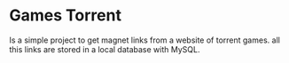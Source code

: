 # Games Torrent
Is a simple project to get magnet links from a website of torrent games. all this links are stored in a local database with MySQL.
